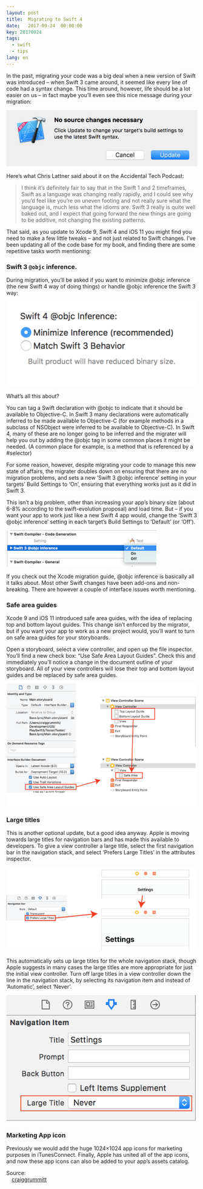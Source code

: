 ```yaml
---
layout: post
title:  Migrating to Swift 4
date:   2017-09-24  00:00:00
key: 20170924
tags:
  - swift
  - tips
lang: en
---
```



In the past, migrating your code was a big deal when a new version of Swift was introduced – when Swift 3 came around, it seemed like every line of code had a syntax change. This time around, however, life should be a lot easier on us – in fact maybe you’ll even see this nice message during your migration:

![](/assets/images/screenshot-2017-09-12-12-26-38.png)

Here’s what Chris Lattner said about it on the Accidental Tech Podcast:

> I think it’s definitely fair to say that in the Swift 1 and 2 timeframes, Swift as a language was changing really rapidly, and I could see why you’d feel like you’re on uneven footing and not really sure what the language is, much less what the idioms are. Swift 3 really is quite well baked out, and I expect that going forward the new things are going to be additive, not changing the existing patterns.

That said, as you update to Xcode 9, Swift 4 and iOS 11 you might find you need to make a few little tweaks – and not just related to Swift changes. I’ve been updating all of the code base for my book, and finding there are some repetitive tasks worth mentioning:

### Swift 3 `@objc` inference.

During migration, you’ll be asked if you want to minimize @objc inference (the new Swift 4 way of doing things) or handle @objc inference the Swift 3 way:

![](/assets/images/screenshot-2017-09-12-15-30-46.png)

What’s all this about?

You can tag a Swift declaration with @objc to indicate that it should be available to Objective-C. In Swift 3 many declarations were automatically inferred to be made available to Objective-C (for example methods in a subclass of NSObject were inferred to be available to Objective-C). In Swift 4, many of these are no longer going to be inferred and the migrater will help you out by adding the @objc tag in some common places it might be needed. (A common place for example, is a method that is referenced by a #selector)

For some reason, however, despite migrating your code to manage this new state of affairs, the migrater doubles down on ensuring that there are no migration problems, and sets a new ‘Swift 3 @objc inference’ setting in your targets’ Build Settings to ‘On’, ensuring that everything works just as it did in Swift 3.

This isn’t a big problem, other than increasing your app’s binary size (about 6-8% according to the swift-evolution proposal) and load time. But – if you want your app to work just like a new Swift 4 app would, change the ‘Swift 3 @objc inference’ setting in each target’s Build Settings to ‘Default’ (or ‘Off’).

![](/assets/images/screenshot-2017-09-12-15-38-47.png)

If you check out the Xcode migration guide, @objc inference is basically all it talks about. Most other Swift changes have been add-ons and non-breaking. There are however a couple of interface issues worth mentioning.

### Safe area guides

Xcode 9 and iOS 11 introduced safe area guides, with the idea of replacing top and bottom layout guides. This change isn’t enforced by the migrator, but if you want your app to work as a new project would, you’ll want to turn on safe area guides for your storyboards.

Open a storyboard, select a view controller, and open up the file inspector. You’ll find a new check box: “Use Safe Area Layout Guides”. Check this and immediately you’ll notice a change in the document outline of your storyboard. All of your view controllers will lose their top and bottom layout guides and be replaced by safe area guides.

![](/assets/images/safearea.png)

### Large titles

This is another optional update, but a good idea anyway. Apple is moving towards large titles for navigation bars and has made this available to developers. To give a view controller a large title, select the first navigation bar in the navigation stack, and select ‘Prefers Large Titles’ in the attributes inspector.

![](/assets/images/largetitles.png)


This automatically sets up large titles for the whole navigation stack, though Apple suggests in many cases the large titles are more appropriate for just the initial view controller. Turn off large titles in a view controller down the line in the navigation stack, by selecting its navigation item and instead of ‘Automatic’, select ‘Never’.

![](/assets/images/largetitlesnever.png)


### Marketing App icon

Previously we would add the huge 1024×1024 app icons for marketing purposes in iTunesConnect. Finally, Apple has united all of the app icons, and now these app icons can also be added to your app’s assets catalog.

Source:<br>&emsp;[craiggrummitt](https://craiggrummitt.com/2017/09/12/migrating-to-swift-4-ios-11/)


<!-- Lorem ipsum dolor sit amet consectetur, adipisicing elit. Modi laboriosam suscipit doloremque perspiciatis dolorem. Deleniti, iusto quos, laborum ullam animi maiores alias necessitatibus saepe vero tenetur aliquid accusantium ipsa totam!

Now, let's have a glance at the basic styles: [link](http://github.com/syaning/vida),
**strong**, *italic*, <del>deletion</del>, <ins>insertion</ins>.

<hr>

# Header 1

## Header 2

### Header 3

#### Header 4

##### Header 5

###### Header 6

- list item 1
- list item 2
- list item 3

1. list item 1
2. list item 2
3. list item 3

> Lorem ipsum dolor sit amet, consectetur adipisicing elit, sed do eiusmod tempor incididunt ut labore et dolore magna aliqua. Ut enim ad minim veniam, quis nostrud exercitation ullamco laboris nisi ut aliquip ex ea commodo consequat. Duis aute irure dolor in reprehenderit in voluptate velit esse cillum dolore eu fugiat nulla pariatur. Excepteur sint occaecat cupidatat non proident, sunt in culpa qui officia deserunt mollit anim id est laborum.

![](/assets/images/image.png)

<table>
    <thead>
        <tr>
            <th>Name</th>
            <th>Age</th>
            <th>Fruit</th>
        </tr>
    </thead>
    <tbody>
        <tr>
            <td>Alex</td>
            <td>22</td>
            <td>Apple</td>
        </tr>
        <tr>
            <td>Bran</td>
            <td>20</td>
            <td>Orange</td>
        </tr>
        <tr>
            <td>Mike</td>
            <td>21</td>
            <td>Waltermelon</td>
        </tr>
    </tbody>
</table>

```javascript
// index.js
var arr = [1, 2, 3, 4, 5];
var b = arr.map(x => x * x);
console.log(b);
```

MathJax support:

$$ a^2 + b^2 = c^2 $$ -->